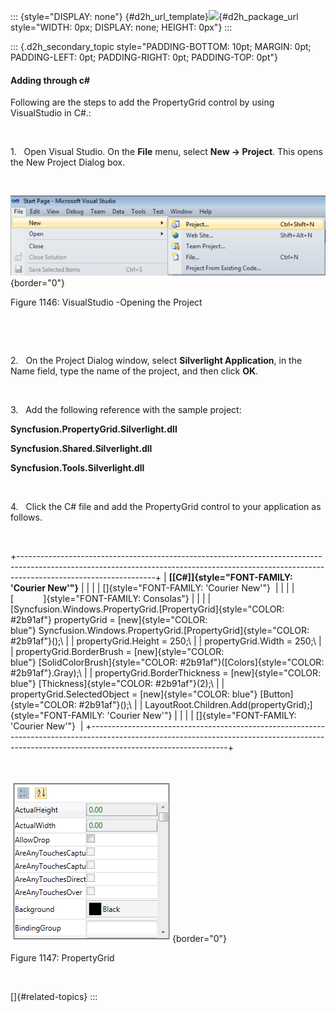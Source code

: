 ::: {style="DISPLAY: none"}
[](ms-xhelp:///?Id=d2h_url_template){#d2h_url_template}![](!package_url!){#d2h_package_url style="WIDTH: 0px; DISPLAY: none; HEIGHT: 0px"}
:::

::: {.d2h_secondary_topic style="PADDING-BOTTOM: 10pt; MARGIN: 0pt; PADDING-LEFT: 0pt; PADDING-RIGHT: 0pt; PADDING-TOP: 0pt"}
#### Adding through c#

Following are the steps to add the PropertyGrid control by using VisualStudio in C#.:

 

1.   Open Visual Studio. On the **File** menu, select **New -\> Project**. This opens the New Project Dialog box.

 

![Description: C:\\Documents and Settings\\labuser\\My Documents\\SL tools correct image.png](../ImagesExt/image261_1039.png){border="0"}

Figure 1146: VisualStudio -Opening the Project

 

 

2.   On the Project Dialog window, select **Silverlight Application**, in the Name field, type the name of the project, and then click **OK**.

 

3.   Add the following reference with the sample project:

**Syncfusion.PropertyGrid.Silverlight.dll**

**Syncfusion.Shared.Silverlight.dll**

**Syncfusion.Tools.Silverlight.dll**

 

4.   Click the C# file and add the PropertyGrid control to your application as follows.

 

+----------------------------------------------------------------------------------------------------------------------------------------------------------------------------------------------+
| **[\[C#\]]{style="FONT-FAMILY: 'Courier New'"}**                                                                                                                                             |
|                                                                                                                                                                                              |
| []{style="FONT-FAMILY: 'Courier New'"}                                                                                                                                                       |
|                                                                                                                                                                                              |
| [            ]{style="FONT-FAMILY: Consolas"}                                                                                                                                                |
|                                                                                                                                                                                              |
| [Syncfusion.Windows.PropertyGrid.[PropertyGrid]{style="COLOR: #2b91af"} propertyGrid = [new]{style="COLOR: blue"} Syncfusion.Windows.PropertyGrid.[PropertyGrid]{style="COLOR: #2b91af"}();\ |
| propertyGrid.Height = 250;\                                                                                                                                                                  |
| propertyGrid.Width = 250;\                                                                                                                                                                   |
| propertyGrid.BorderBrush = [new]{style="COLOR: blue"} [SolidColorBrush]{style="COLOR: #2b91af"}([Colors]{style="COLOR: #2b91af"}.Gray);\                                                     |
| propertyGrid.BorderThickness = [new]{style="COLOR: blue"} [Thickness]{style="COLOR: #2b91af"}(2);\                                                                                           |
| propertyGrid.SelectedObject = [new]{style="COLOR: blue"} [Button]{style="COLOR: #2b91af"}();\                                                                                                |
| LayoutRoot.Children.Add(propertyGrid);]{style="FONT-FAMILY: 'Courier New'"}                                                                                                                  |
|                                                                                                                                                                                              |
| []{style="FONT-FAMILY: 'Courier New'"}                                                                                                                                                       |
+----------------------------------------------------------------------------------------------------------------------------------------------------------------------------------------------+

 

![](../ImagesExt/image261_1040.png){border="0"}

Figure 1147: PropertyGrid

 

[]{#related-topics}
:::
